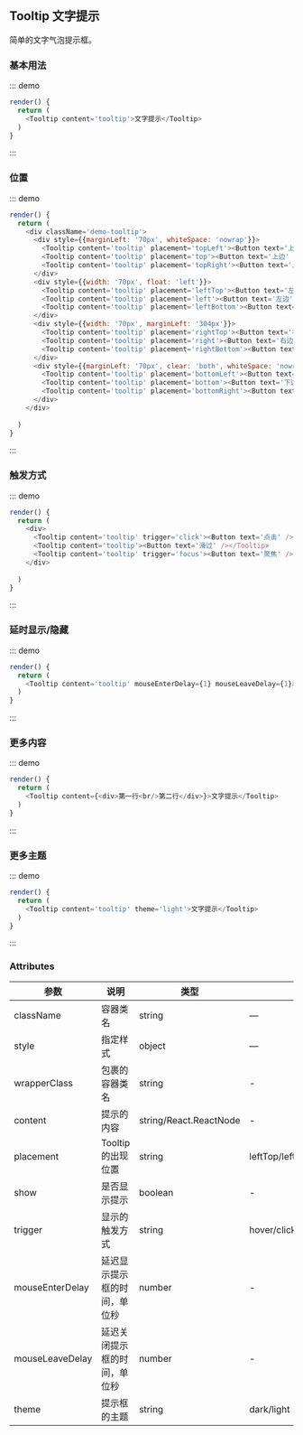 ## Tooltip 文字提示

简单的文字气泡提示框。

### 基本用法

::: demo
```js
render() {
  return (
    <Tooltip content='tooltip'>文字提示</Tooltip>
  )
}
```
:::

### 位置

::: demo
```js
render() {
  return (
    <div className='demo-tooltip'>
      <div style={{marginLeft: '70px', whiteSpace: 'nowrap'}}>
        <Tooltip content='tooltip' placement='topLeft'><Button text='上左' /></Tooltip>
        <Tooltip content='tooltip' placement='top'><Button text='上边' /></Tooltip>
        <Tooltip content='tooltip' placement='topRight'><Button text='上右' /></Tooltip>
      </div>
      <div style={{width: '70px', float: 'left'}}>
        <Tooltip content='tooltip' placement='leftTop'><Button text='左上' /></Tooltip>
        <Tooltip content='tooltip' placement='left'><Button text='左边' /></Tooltip>
        <Tooltip content='tooltip' placement='leftBottom'><Button text='左下' /></Tooltip>
      </div>
      <div style={{width: '70px', marginLeft: '304px'}}>
        <Tooltip content='tooltip' placement='rightTop'><Button text='右上' /></Tooltip>
        <Tooltip content='tooltip' placement='right'><Button text='右边' /></Tooltip>
        <Tooltip content='tooltip' placement='rightBottom'><Button text='右下' /></Tooltip>
      </div>
      <div style={{marginLeft: '70px', clear: 'both', whiteSpace: 'nowrap'}}>
        <Tooltip content='tooltip' placement='bottomLeft'><Button text='下左' /></Tooltip>
        <Tooltip content='tooltip' placement='bottom'><Button text='下边' /></Tooltip>
        <Tooltip content='tooltip' placement='bottomRight'><Button text='下右' /></Tooltip>
      </div>
    </div>
    
  )
}
```
:::

### 触发方式

::: demo
```js
render() {
  return (
    <div>
      <Tooltip content='tooltip' trigger='click'><Button text='点击' /></Tooltip>
      <Tooltip content='tooltip'><Button text='滑过' /></Tooltip>
      <Tooltip content='tooltip' trigger='focus'><Button text='聚焦' /></Tooltip>
    </div>
    
  )
}
```
:::

### 延时显示/隐藏

::: demo
```js
render() {
  return (
    <Tooltip content='tooltip' mouseEnterDelay={1} mouseLeaveDelay={1}>文字提示</Tooltip>
  )
}
```
:::

### 更多内容

::: demo
```js
render() {
  return (
    <Tooltip content={<div>第一行<br/>第二行</div>}>文字提示</Tooltip>
  )
}
```
:::

### 更多主题

::: demo
```js
render() {
  return (
    <Tooltip content='tooltip' theme='light'>文字提示</Tooltip>
  )
}
```
:::

### Attributes
| 参数      | 说明          | 类型      | 可选值                           | 默认值  |
|---------- |-------------- |---------- |--------------------------------  |-------- |
| className | 容器类名 | string | — | — |
| style | 指定样式 | object | — | — |
| wrapperClass | 包裹的容器类名 | string | - | - |
| content| 提示的内容 | string/React.ReactNode | - | - |
| placement | Tooltip 的出现位置 | string | leftTop/left/leftBottom/topLeft/top/topRight/rightTop/right/rightBottom/bottomLeft/bottom/bottomRight | topLeft |
| show | 是否显示提示 | boolean | - | false |
| trigger | 显示的触发方式 | string | hover/click/focus | hover |
| mouseEnterDelay | 延迟显示提示框的时间，单位秒 | number | - | - |
| mouseLeaveDelay | 延迟关闭提示框的时间，单位秒 | number | - | - |
| theme | 提示框的主题 | string | dark/light | dark |
